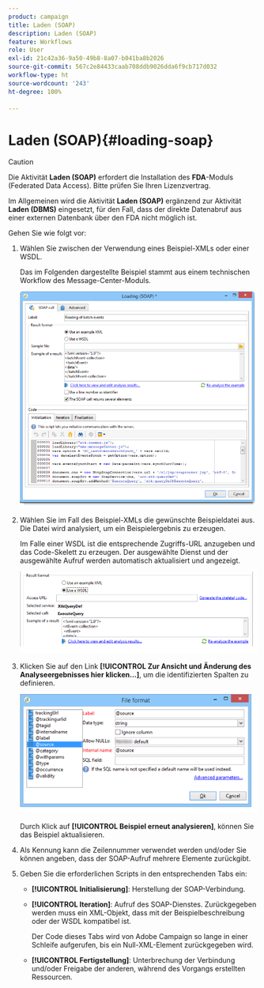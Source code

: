 ```yaml
---
product: campaign
title: Laden (SOAP)
description: Laden (SOAP)
feature: Workflows
role: User
exl-id: 21c42a36-9a50-49b8-8a07-b041ba8b2026
source-git-commit: 567c2e84433caab708ddb9026dda6f9cb717d032
workflow-type: ht
source-wordcount: '243'
ht-degree: 100%

---
```


# Laden (SOAP){#loading-soap}



>[!CAUTION]
>
>Die Aktivität **Laden (SOAP)** erfordert die Installation des **FDA**-Moduls (Federated Data Access). Bitte prüfen Sie Ihren Lizenzvertrag.

Im Allgemeinen wird die Aktivität **Laden (SOAP)** ergänzend zur Aktivität **Laden (DBMS)** eingesetzt, für den Fall, dass der direkte Datenabruf aus einer externen Datenbank über den FDA nicht möglich ist.

Gehen Sie wie folgt vor:

1. Wählen Sie zwischen der Verwendung eines Beispiel-XMLs oder einer WSDL.

   Das im Folgenden dargestellte Beispiel stammt aus einem technischen Workflow des Message-Center-Moduls.

   ![](assets/load_soap_002.png)

1. Wählen Sie im Fall des Beispiel-XMLs die gewünschte Beispieldatei aus. Die Datei wird analysiert, um ein Beispielergebnis zu erzeugen.

   Im Falle einer WSDL ist die entsprechende Zugriffs-URL anzugeben und das Code-Skelett zu erzeugen. Der ausgewählte Dienst und der ausgewählte Aufruf werden automatisch aktualisiert und angezeigt.

   ![](assets/soap_load_003.png)

1. Klicken Sie auf den Link **[!UICONTROL Zur Ansicht und Änderung des Analyseergebnisses hier klicken...]**, um die identifizierten Spalten zu definieren.

   ![](assets/soap_load_001.png)

   Durch Klick auf **[!UICONTROL Beispiel erneut analysieren]**, können Sie das Beispiel aktualisieren.

1. Als Kennung kann die Zeilennummer verwendet werden und/oder Sie können angeben, dass der SOAP-Aufruf mehrere Elemente zurückgibt.
1. Geben Sie die erforderlichen Scripts in den entsprechenden Tabs ein:

   * **[!UICONTROL Initialisierung]**: Herstellung der SOAP-Verbindung.
   * **[!UICONTROL Iteration]**: Aufruf des SOAP-Dienstes. Zurückgegeben werden muss ein XML-Objekt, dass mit der Beispielbeschreibung oder der WSDL kompatibel ist.

     Der Code dieses Tabs wird von Adobe Campaign so lange in einer Schleife aufgerufen, bis ein Null-XML-Element zurückgegeben wird.

   * **[!UICONTROL Fertigstellung]**: Unterbrechung der Verbindung und/oder Freigabe der anderen, während des Vorgangs erstellten Ressourcen.
